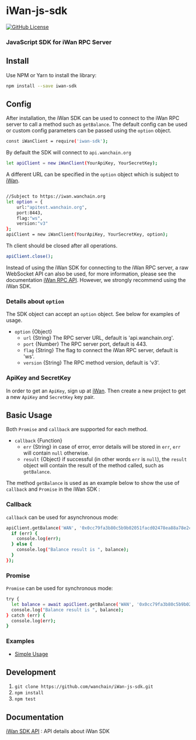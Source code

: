 # iWan-js-sdk

[![GitHub License][license]][license-url]

### JavaScript SDK for iWan RPC Server

## Install
Use NPM or Yarn to install the library:

```bash
npm install --save iwan-sdk
```
## Config
After installation, the iWan SDK can be used to connect to the iWan RPC server to call a method such as `getBalance`. The default config can be used or custom config parameters can be passed using the `option` object.
```bash
const iWanClient = require('iwan-sdk');
```
By default the SDK will connect to `api.wanchain.org`
```bash
let apiClient = new iWanClient(YourApiKey, YourSecretKey);

```
A different URL can be specified in the `option` object which is subject to [iWan](https://iwan.wanchain.org).
```bash

//Subject to https://iwan.wanchain.org
let option = {
    url:"apitest.wanchain.org",
    port:8443,
    flag:"ws",
    version:"v3"
};
apiClient = new iWanClient(YourApiKey, YourSecretKey, option);

```
Th client should be closed after all operations.
```bash
apiClient.close();
```
Instead of using the iWan SDK for connecting to the iWan RPC server, a raw WebSocket API can also be used, for more information, please see the documentation [iWan RPC API](https://iwan.wanchain.org/static/apidoc/docs.html). However, we strongly recommend using the iWan SDK.

### Details about `option`
The SDK object can accept an `option` object. See below for examples of usage.

- `option` {Object}
  - `url` {String}  The RPC server URL, default is 'api.wanchain.org'.
  - `port` {Number} The RPC server port, default is 443.
  - `flag` {String} The flag to connect the iWan RPC server, default is 'ws'.
  - `version` {String} The RPC method version, default is 'v3'.

### ApiKey and SecretKey
In order to get an `ApiKey`, sign up at [iWan](https://iwan.wanchain.org). Then create a new project to get a new `ApiKey` and `SecretKey` key pair.

## Basic Usage
Both `Promise` and `callback` are supported for each method. 

- `callback` {Function}
  - `err` {String}  in case of error, error details will be stored in `err`, `err` will contain `null` otherwise.
  - `result` {Object} if successful (in other words `err` is `null`), the `result` object will contain the result of the method called, such as `getBalance`.

The method `getBalance` is used as an example below to show the use of `callback` and `Promise` in the iWan SDK :

### Callback
`callback` can be used for asynchronous mode:
```bash
apiClient.getBalance('WAN', '0x0cc79fa3b80c5b9b02051facd02478ea88a78e2c', (err, balance) => {
  if (err) {
    console.log(err);
  } else {
    console.log("Balance result is ", balance);
  }
});
```
### Promise
`Promise` can be used for synchronous mode:
```bash
try {
  let balance = await apiClient.getBalance('WAN', '0x0cc79fa3b80c5b9b02051facd02478ea88a78e2c');
  console.log("Balance result is ", balance);
} catch (err) {
  console.log(err);
}
```

### Examples

- [Simple Usage](examples/simple.js)

## Development
1. `git clone https://github.com/wanchain/iWan-js-sdk.git`
2. `npm install`
3. `npm test`

## Documentation

[iWan SDK API](https://wanchain.github.io/iWan-js-sdk/) : API details about iWan SDK

[license]: https://img.shields.io/badge/license-GNUGPL3-blue.svg
[license-url]:https://github.com/wanchain/iWan-js-sdk/blob/master/LICENSE
